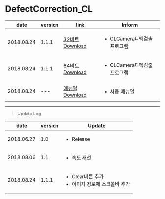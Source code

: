 
# DefectCorrection_CL

| date | version | link | Inform |
|---|---|---|---|
| 2018.08.24 | 1.1.1 | [32비트 Download](https://github.com/CREVIS/Camera/raw/master/Tools/DefectCorrection_CL/DefectCorrection_CL(x86)_v1.1.1.zip)| <ul><li>CLCamera디펙검출 프로그램<br/></li> |
| 2018.08.24 | 1.1.1 | [64비트 Download](https://github.com/CREVIS/Camera/raw/master/Tools/DefectCorrection_CL/DefectCorrection_CL(x64)_v1.1.1.zip)| <ul><li>CLCamera디펙검출 프로그램<br/></li> |
| 2018.08.24 | --- | [메뉴얼 Download](https://github.com/CREVIS/Camera/raw/master/Tools/DefectCorrection_CL/DefectCorrection_CL_v1.1.1%20%EB%A9%94%EB%89%B4%EC%96%BC.pdf)| <ul><li> 사용 메뉴얼<br/></li> |
  
  
  
  
---------------
>Update Log

| date | version | Update |
|---|---|---|
| 2018.06.27 |1.0| <ul><li> Release <br/></li> |
| 2018.08.06 |1.1| <ul><li> 속도 개선 <br/></li> |
| 2018.08.24 |1.1.1| <ul><li> Clear버튼 추가 <br/></li> <li> 이미지 경로에 스크롤바 추가 <br/></li> |
  
